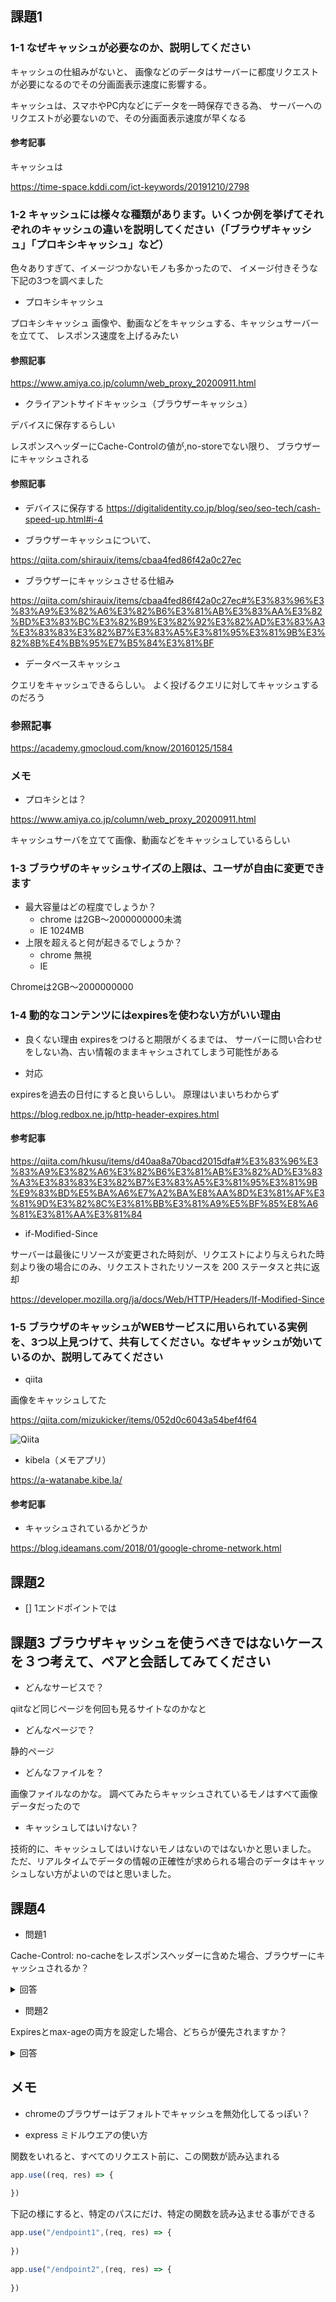 ## 課題1

### 1-1 なぜキャッシュが必要なのか、説明してください

キャッシュの仕組みがないと、
画像などのデータはサーバーに都度リクエストが必要になるのでその分画面表示速度に影響する。

キャッシュは、スマホやPC内などにデータを一時保存できる為、
サーバーへのリクエストが必要ないので、その分画面表示速度が早くなる

#### 参考記事

キャッシュは

https://time-space.kddi.com/ict-keywords/20191210/2798

### 1-2 キャッシュには様々な種類があります。いくつか例を挙げてそれぞれのキャッシュの違いを説明してください（「ブラウザキャッシュ」「プロキシキャッシュ」など）

色々ありすぎて、イメージつかないモノも多かったので、
イメージ付きそうな下記の3つを調べました

- プロキシキャッシュ

プロキシキャッシュ
画像や、動画などをキャッシュする、キャッシュサーバーを立てて、
レスポンス速度を上げるみたい

#### 参照記事

https://www.amiya.co.jp/column/web_proxy_20200911.html

- クライアントサイドキャッシュ（ブラウザーキャッシュ）

デバイスに保存するらしい

レスポンスヘッダーにCache-Controlの値が,no-storeでない限り、
ブラウザーにキャッシュされる
#### 参照記事

- デバイスに保存する
https://digitalidentity.co.jp/blog/seo/seo-tech/cash-speed-up.html#i-4

- ブラウザーキャッシュについて、

https://qiita.com/shirauix/items/cbaa4fed86f42a0c27ec

- ブラウザーにキャッシュさせる仕組み

https://qiita.com/shirauix/items/cbaa4fed86f42a0c27ec#%E3%83%96%E3%83%A9%E3%82%A6%E3%82%B6%E3%81%AB%E3%83%AA%E3%82%BD%E3%83%BC%E3%82%B9%E3%82%92%E3%82%AD%E3%83%A3%E3%83%83%E3%82%B7%E3%83%A5%E3%81%95%E3%81%9B%E3%82%8B%E4%BB%95%E7%B5%84%E3%81%BF


- データベースキャッシュ

クエリをキャッシュできるらしい。
よく投げるクエリに対してキャッシュするのだろう

### 参照記事

https://academy.gmocloud.com/know/20160125/1584


### メモ

- プロキシとは？

https://www.amiya.co.jp/column/web_proxy_20200911.html

キャッシュサーバを立てて画像、動画などをキャッシュしているらしい

### 1-3 ブラウザのキャッシュサイズの上限は、ユーザが自由に変更できます

- 最大容量はどの程度でしょうか？
  - chrome は2GB〜2000000000未満
  - IE 1024MB
- 上限を超えると何が起きるでしょうか？
  - chrome 無視
  - IE

Chromeは2GB〜2000000000
### 1-4 動的なコンテンツにはexpiresを使わない方がいい理由

- 良くない理由
expiresをつけると期限がくるまでは、
サーバーに問い合わせをしない為、古い情報のままキャシュされてしまう可能性がある

- 対応

expiresを過去の日付にすると良いらしい。
原理はいまいちわからず

https://blog.redbox.ne.jp/http-header-expires.html

#### 参考記事

https://qiita.com/hkusu/items/d40aa8a70bacd2015dfa#%E3%83%96%E3%83%A9%E3%82%A6%E3%82%B6%E3%81%AB%E3%82%AD%E3%83%A3%E3%83%83%E3%82%B7%E3%83%A5%E3%81%95%E3%81%9B%E9%83%BD%E5%BA%A6%E7%A2%BA%E8%AA%8D%E3%81%AF%E3%81%9D%E3%82%8C%E3%81%BB%E3%81%A9%E5%BF%85%E8%A6%81%E3%81%AA%E3%81%84

- if-Modified-Since

サーバーは最後にリソースが変更された時刻が、リクエストにより与えられた時刻より後の場合にのみ、リクエストされたリソースを 200 ステータスと共に返却

https://developer.mozilla.org/ja/docs/Web/HTTP/Headers/If-Modified-Since

### 1-5 ブラウザのキャッシュがWEBサービスに用いられている実例を、3つ以上見つけて、共有してください。なぜキャッシュが効いているのか、説明してみてください

- qiita

画像をキャッシュしてた

https://qiita.com/mizukicker/items/052d0c6043a54bef4f64

![Qiita](../qiita_cache.png)


- kibela（メモアプリ）

https://a-watanabe.kibe.la/

#### 参考記事

- キャッシュされているかどうか

https://blog.ideamans.com/2018/01/google-chrome-network.html

## 課題2

- [] 1エンドポイントでは


## 課題3 ブラウザキャッシュを使うべきではないケースを３つ考えて、ペアと会話してみてください

- どんなサービスで？

qiitなど同じページを何回も見るサイトなのかなと

- どんなページで？

静的ページ

- どんなファイルを？

画像ファイルなのかな。
調べてみたらキャッシュされているモノはすべて画像データだったので

- キャッシュしてはいけない？

技術的に、キャッシュしてはいけないモノはないのではないかと思いました。
ただ、リアルタイムでデータの情報の正確性が求められる場合のデータはキャッシュしない方がよいのではと思いました。

## 課題4

- 問題1

Cache-Control: no-cacheをレスポンスヘッダーに含めた場合、ブラウザーにキャッシュされるか？

<details>
  <summary>回答</summary>
</details>

- 問題2

Expiresとmax-ageの両方を設定した場合、どちらが優先されますか？

<details>
  <summary>回答</summary>
</details>

## メモ

- chromeのブラウザーはデフォルトでキャッシュを無効化してるっぽい？

- express ミドルウエアの使い方

関数をいれると、すべてのリクエスト前に、この関数が読み込まれる

```javascript
app.use((req, res) => {
  
})
```

下記の様にすると、特定のパスにだけ、特定の関数を読み込ませる事ができる

```javascript
app.use("/endpoint1",(req, res) => {
  
})

app.use("/endpoint2",(req, res) => {
  
})
```